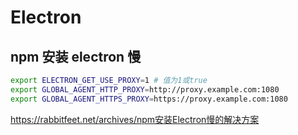 # Electron

## npm 安装 electron 慢

```bash
export ELECTRON_GET_USE_PROXY=1 # 值为1或true
export GLOBAL_AGENT_HTTP_PROXY=http://proxy.example.com:1080
export GLOBAL_AGENT_HTTPS_PROXY=https://proxy.example.com:1080
```

<https://rabbitfeet.net/archives/npm安装Electron慢的解决方案>
